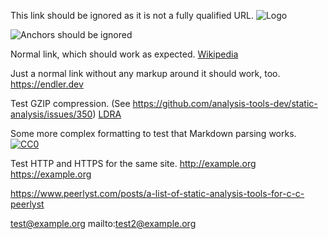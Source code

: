 This link should be ignored as it is not a fully qualified URL.
![Logo](awesome.png)

![Anchors should be ignored](#awesome)

Normal link, which should work as expected.
[Wikipedia](https://en.wikipedia.org/wiki/Static_program_analysis)

Just a normal link without any markup around it should work, too.
https://endler.dev

Test GZIP compression. (See https://github.com/analysis-tools-dev/static-analysis/issues/350)
[LDRA](https://ldra.com)

Some more complex formatting to test that Markdown parsing works.
[![CC0](https://i.creativecommons.org/p/zero/1.0/88x31.png)](https://creativecommons.org/publicdomain/zero/1.0/)

Test HTTP and HTTPS for the same site.
http://example.org
https://example.org

https://www.peerlyst.com/posts/a-list-of-static-analysis-tools-for-c-c-peerlyst

test@example.org
mailto:test2@example.org
